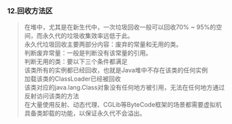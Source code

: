 ### 12.回收方法区
> 在堆中，尤其是在新生代中，一次垃圾回收一般可以回收70% ~ 95%的空间，而永久代的垃圾收集效率远低于此。                    
  永久代垃圾回收主要两部分内容：废弃的常量和无用的类。                
  判断废弃常量：一般是判断没有该常量的引用。             
  判断无用的类：要以下三个条件都满足                     
  该类所有的实例都已经回收，也就是Java堆中不存在该类的任何实例                  
  加载该类的ClassLoader已经被回收                 
  该类对应的java.lang.Class对象没有任何地方被引用，无法在任何地方通过反射访问该类的方法                
  在大量使用反射、动态代理、CGLib等ByteCode框架的场景都需要虚拟机具备类卸载的功能，以保证永久代不会溢出。                
